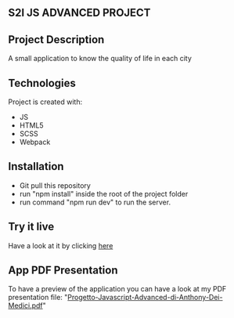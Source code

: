 ## S2I JS ADVANCED PROJECT

## Project Description
A small application to know the quality of life in each city

## Technologies
Project is created with:
* JS
* HTML5
* SCSS
* Webpack

## Installation
* Git pull this repository
* run "npm install" inside the root of the project folder
* run command "npm run dev" to run the server.

## Try it live
Have a look at it by clicking [here](https://lively-cassata-15fba1.netlify.app)

## App PDF Presentation
To have a preview of the application you can have a look at my PDF
presentation file: "[Progetto-Javascript-Advanced-di-Anthony-Dei-Medici.pdf](https://github.com/AnthonyDM-Dev/s2i_JS_advanced/blob/main/Progetto-Javascript-Advanced-di-Anthony-Dei-Medici.pdf)"